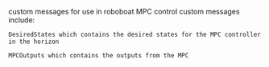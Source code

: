 custom messages for use in roboboat MPC control 
custom messages include:

    DesiredStates which contains the desired states for the MPC controller in the horizon
    
    MPCOutputs which contains the outputs from the MPC